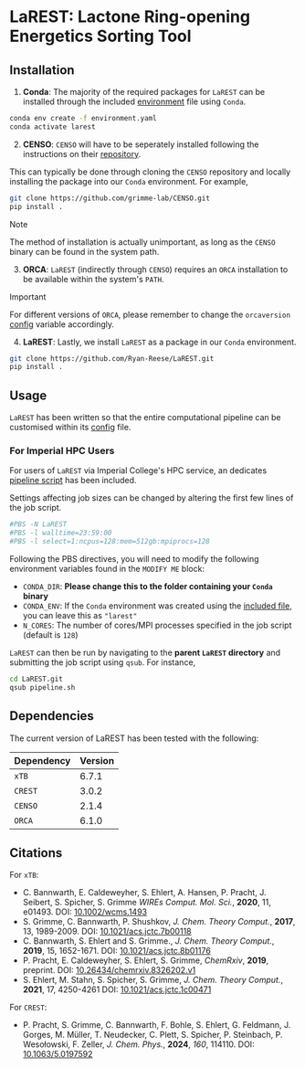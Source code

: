 # LaREST: Lactone Ring-opening Energetics Sorting Tool

## Installation

1. **Conda**: The majority of the required packages for `LaREST` can be installed through the included [environment](./environment.yaml) file using `Conda`.

```bash
conda env create -f environment.yaml
conda activate larest
```

2. **CENSO**: `CENSO` will have to be seperately installed following the instructions on their [repository](https://github.com/grimme-lab/CENSO).

This can typically be done through cloning the `CENSO` repository and locally installing the package into our `Conda` environment.
For example,

```bash
git clone https://github.com/grimme-lab/CENSO.git
pip install .
```

> [!NOTE]
> The method of installation is actually unimportant, as long as the `CENSO` binary can be found in the system path.

3. **ORCA**: `LaREST` (indirectly through `CENSO`) requires an `ORCA` installation to be available within the system's `PATH`.

> [!IMPORTANT]
> For different versions of `ORCA`, please remember to change the `orcaversion` [config](./config/config.toml) variable accordingly.

4. **LaREST**: Lastly, we install `LaREST` as a package in our `Conda` environment.

```bash
git clone https://github.com/Ryan-Reese/LaREST.git
pip install .
```

## Usage

`LaREST` has been written so that the entire computational pipeline can be customised within its [config](./config/config.toml) file.

### For Imperial HPC Users

For users of `LaREST` via Imperial College's HPC service, an dedicates [pipeline script](./pipeline.sh) has been included.

Settings affecting job sizes can be changed by altering the first few lines of the job script.

```bash
#PBS -N LaREST
#PBS -l walltime=23:59:00
#PBS -l select=1:ncpus=128:mem=512gb:mpiprocs=128
```

Following the PBS directives, you will need to modify the following environment variables found in the `MODIFY ME` block:
- `CONDA_DIR`: **Please change this to the folder containing your `Conda` binary**
- `CONDA_ENV`: If the `Conda` environment was created using the [included file](./environment.yaml), you can leave this as `"larest"`
- `N_CORES`: The number of cores/MPI processes specified in the job script (default is `128`)

`LaREST` can then be run by navigating to the **parent `LaREST` directory** and submitting the job script using `qsub`. 
For instance,

```bash
cd LaREST.git
qsub pipeline.sh
```

## Dependencies

The current version of LaREST has been tested with the following:

Dependency | Version
--- | ---
`xTB` | 6.7.1 
`CREST` | 3.0.2 
`CENSO` | 2.1.4
`ORCA` | 6.1.0

## Citations

For `xTB`:
- C. Bannwarth, E. Caldeweyher, S. Ehlert, A. Hansen, P. Pracht, J. Seibert, S. Spicher, S. Grimme
  *WIREs Comput. Mol. Sci.*, **2020**, 11, e01493.
  DOI: [10.1002/wcms.1493](https://doi.org/10.1002/wcms.1493)
- S. Grimme, C. Bannwarth, P. Shushkov,
  *J. Chem. Theory Comput.*, **2017**, 13, 1989-2009.
  DOI: [10.1021/acs.jctc.7b00118](https://dx.doi.org/10.1021/acs.jctc.7b00118)
- C. Bannwarth, S. Ehlert and S. Grimme.,
  *J. Chem. Theory Comput.*, **2019**, 15, 1652-1671.
  DOI: [10.1021/acs.jctc.8b01176](https://dx.doi.org/10.1021/acs.jctc.8b01176)
- P. Pracht, E. Caldeweyher, S. Ehlert, S. Grimme,
  *ChemRxiv*, **2019**, preprint.
  DOI: [10.26434/chemrxiv.8326202.v1](https://dx.doi.org/10.26434/chemrxiv.8326202.v1)
- S. Ehlert, M. Stahn, S. Spicher, S. Grimme,
  *J. Chem. Theory Comput.*, **2021**, 17, 4250-4261
  DOI: [10.1021/acs.jctc.1c00471](https://doi.org/10.1021/acs.jctc.1c00471)

For `CREST`:
 - P. Pracht, S. Grimme, C. Bannwarth, F. Bohle, S. Ehlert, G. Feldmann, J. Gorges, M. Müller, T. Neudecker, C. Plett, S. Spicher, P. Steinbach, P. Wesołowski, F. Zeller,
   *J. Chem. Phys.*, **2024**, *160*, 114110.
   DOI: [10.1063/5.0197592](https://doi.org/10.1063/5.0197592)
